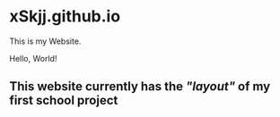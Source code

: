 # xSkjj.github.io

This is my Website.

Hello, World!

This website currently has the *"layout"* of my first school project
-
